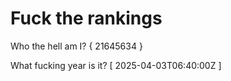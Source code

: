 # Fuck the rankings

Who the hell am I?
{ 21645634 }

What fucking year is it?
[ 2025-04-03T06:40:00Z ]
